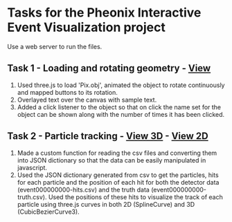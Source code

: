 # Tasks for the Pheonix Interactive Event Visualization project

Use a web server to run the files.

## Task 1 - Loading and rotating geometry - [View](https://9inpachi.github.io/phoenix-data-visualization-tasks/task1/)
1. Used three.js to load 'Pix.obj', animated the object to rotate continuously and mapped buttons to its rotation.
2. Overlayed text over the canvas with sample text.
3. Added a click listener to the object so that on click the name set for the object can be shown along with the number of times it has been clicked.

## Task 2 - Particle tracking - [View 3D](https://9inpachi.github.io/phoenix-data-visualization-tasks/task2/) - [View 2D](https://9inpachi.github.io/phoenix-data-visualization-tasks/task2/index1.html)
1. Made a custom function for reading the csv files and converting them into JSON dictionary so that the data can be easily manipulated in javascript.
2. Used the JSON dictionary generated from csv to get the particles, hits for each particle and the position of each hit for both the detector data (event000000000-hits.csv) and the truth data (event000000000-truth.csv). Used the positions of these hits to visualize the track of each particle using three.js curves in both 2D (SplineCurve) and 3D (CubicBezierCurve3).

